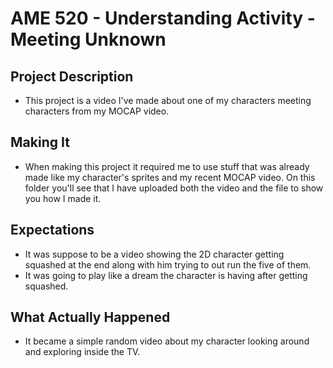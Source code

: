 # AME 520 - Understanding Activity - Meeting Unknown 

## Project Description
- This project is a video I've made about one of my characters meeting characters from my MOCAP video.

## Making It
- When making this project it required me to use stuff that was already made like my character's sprites and my recent MOCAP video. On this folder you'll see that I have uploaded both the video and the file to show you how I made it. 

## Expectations
- It was suppose to be a video showing the 2D character getting squashed at the end along with him trying to out run the five of them.
- It was going to play like a dream the character is having after getting squashed.

## What Actually Happened
- It became a simple random video about my character looking around and exploring inside the TV.

